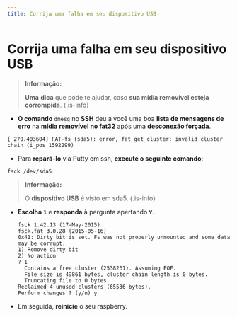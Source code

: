 ```yaml
---
title: Corrija uma falha em seu dispositivo USB
---
```


# Corrija uma falha em seu dispositivo USB


>**Informação:**
>
>**Uma** **dica** que pode te ajudar, caso **sua mídia removível esteja corrompida**.
{.is-info}

* **O comando** `dmesg` no **SSH** deu a você uma boa **lista de mensagens de erro** na **mídia removível no fat32** após uma **desconexão forçada**.

`[ 270.403604] FAT-fs (sda5): error, fat_get_cluster: invalid cluster chain (i_pos 1592299)`

* Para **repará-lo** via Putty em ssh, **execute o seguinte comando**:

`fsck /dev/sda5`


>**Informação:**
>
>O **dispositivo USB** é visto em sda5.
{.is-info}

* **Escolha** **`1`** e **responda** à pergunta apertando **`Y`**.

  ```text
  fsck 1.42.13 (17-May-2015) 
  fsck.fat 3.0.28 (2015-05-16) 
  0x41: Dirty bit is set. Fs was not properly unmounted and some data may be corrupt. 
  1) Remove dirty bit 
  2) No action 
  ? 1 
    Contains a free cluster (2538261). Assuming EOF. 
    File size is 49861 bytes, cluster chain length is 0 bytes. 
    Truncating file to 0 bytes. 
  Reclaimed 4 unused clusters (65536 bytes). 
  Perform changes ? (y/n) y
  ```

* Em seguida, **reinicie** o seu raspberry.

